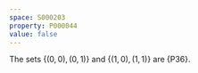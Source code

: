```yaml
---
space: S000203
property: P000044
value: false
---
```


The sets $\{(0,0),(0,1)\}$ and $\{(1,0),(1,1)\}$ are {P36}.
